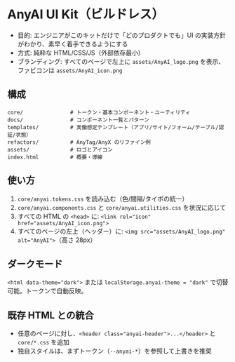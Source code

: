 # AnyAI UI Kit（ビルドレス）

- 目的: エンジニアがこのキットだけで「どのプロダクトでも」UI の実装方針がわかり、素早く着手できるようにする
- 方式: 純粋な HTML/CSS/JS（外部依存最小）
- ブランディング: すべてのページで左上に `assets/AnyAI_logo.png` を表示、ファビコンは `assets/AnyAI_icon.png`

## 構成

```
core/               # トークン・基本コンポーネント・ユーティリティ
docs/               # コンポーネント一覧とパターン
templates/          # 実働想定テンプレート（アプリ/サイト/フォーム/テーブル/認証/状態）
refactors/          # AnyTag/AnyX のリファイン例
assets/             # ロゴとアイコン
index.html          # 概要・導線
```

## 使い方

1. `core/anyai.tokens.css` を読み込む（色/間隔/タイポの統一）
2. `core/anyai.components.css` と `core/anyai.utilities.css` を状況に応じて
3. すべての HTML の `<head>` に: `<link rel="icon" href="assets/AnyAI_icon.png">`
4. すべてのページの左上（ヘッダー）に: `<img src="assets/AnyAI_logo.png" alt="AnyAI">`（高さ 28px）

## ダークモード

`<html data-theme="dark">` または `localStorage.anyai-theme = "dark"` で切替可能。トークンで自動反映。

## 既存 HTML との統合

- 任意のページに対し、`<header class="anyai-header">...</header>` と `core/*.css` を追加
- 独自スタイルは、まずトークン（`--anyai-*`）を参照して上書きを推奨
